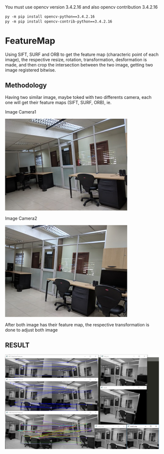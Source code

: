 You must use opencv version 3.4.2.16 and also opencv contribution 3.4.2.16

```
py -m pip install opencv-python==3.4.2.16
py -m pip install opencv-contrib-python==3.4.2.16
```

# FeatureMap

Using SIFT, SURF and ORB to get the feature map (characteric point of each image), the respective resize, rotation, transformation, desformation is made, and then crop the intersection between the two image, getting two image registered bitwise.

## Methodology
Having two similar image, maybe toked with two differents camera, each one will get their feature maps (SIFT, SURF, ORB), ie.

Image Camera1

![left](/dataset/left/0000.jpg "title")

Image Camera2

![right](/dataset/right/0000.jpg)


After both image has their feature map, the respective transformation is done to adjust both image


## RESULT
![final_result](final_result.PNG)
